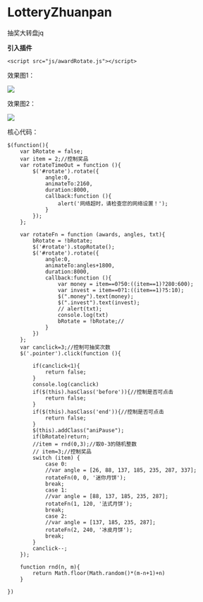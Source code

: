 # LotteryZhuanpan
抽奖大转盘jq

**引入插件**

    <script src="js/awardRotate.js"></script>

效果图1：

![](https://i.imgur.com/I7PmLSM.png)

效果图2：

![](https://i.imgur.com/UqxtBHG.gif)

核心代码：

	$(function(){
		var bRotate = false;
		var item = 2;//控制奖品
		var rotateTimeOut = function (){
			$('#rotate').rotate({
				angle:0,
				animateTo:2160,
				duration:8000,
				callback:function (){
					alert('网络超时，请检查您的网络设置！');
				}
			});
		};
		
		var rotateFn = function (awards, angles, txt){
			bRotate = !bRotate;
			$('#rotate').stopRotate();
			$('#rotate').rotate({
				angle:0,
				animateTo:angles+1800,
				duration:8000,
				callback:function (){
					var money = item==0?50:((item==1)?280:600);
					var invest = item==0?1:((item==1)?5:10);
					$(".money").text(money);
					$(".invest").text(invest);
					// alert(txt);
					console.log(txt)
					bRotate = !bRotate;//
				}
			})
		};
		var canclick=3;//控制可抽奖次数
		$('.pointer').click(function (){
			
			if(canclick<1){
				return false;
			}
			console.log(canclick)
			if($(this).hasClass('before')){//控制是否可点击
				return false;
			}
			if($(this).hasClass('end')){//控制是否可点击
				return false;	
			}
			$(this).addClass("aniPause");
			if(bRotate)return;
			//item = rnd(0,3);//取0-3的随机整数
			// item=3;//控制奖品
			switch (item) {
				case 0:
				//var angle = [26, 88, 137, 185, 235, 287, 337];
				rotateFn(0, 0, '迷你月饼');
				break;
				case 1:
				//var angle = [88, 137, 185, 235, 287];
				rotateFn(1, 120, '法式月饼');
				break;
				case 2:
				//var angle = [137, 185, 235, 287];
				rotateFn(2, 240, '冰皮月饼');
				break;
			}
			canclick--;
		});
	
		function rnd(n, m){
			return Math.floor(Math.random()*(m-n+1)+n)
		}

	})